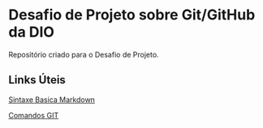 # Desafio de Projeto sobre Git/GitHub da DIO
Repositório criado para o Desafio de Projeto.

## Links Úteis
[Sintaxe Basica Markdown](https://www.markdownguide.org/basic-syntax/)

[Comandos GIT](https://gist.github.com/leocomelli/2545add34e4fec21ec16)

